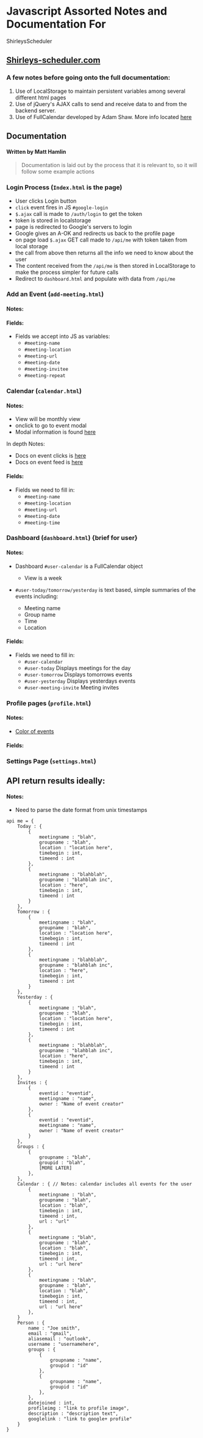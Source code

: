 # Javascript Assorted Notes and Documentation For
ShirleysScheduler

[Shirleys-scheduler.com](https://shirleys-scheduler.com)
-----------------

### A few notes before going onto the full documentation:
1. Use of LocalStorage to maintain persistent variables among several different html pages
2. Use of jQuery's AJAX calls to send and receive data to and from the backend server.
3. Use of FullCalendar developed by Adam Shaw. More info located [here](http://arshaw.com/fullcalendar/)

## Documentation
#### Written by Matt Hamlin

> Documentation is laid out by the process that it is relevant to, so it will follow some example actions

### Login Process (`Index.html` is the page)

* User clicks Login button
* `click` event fires in JS `#google-login`
* `$.ajax` call is made to `/auth/login` to get the token
* token is stored in localstorage
* page is redirected to Google's servers to login
* Google gives an A-OK and redirects us back to the profile page
* on page load `$.ajax` GET call made to `/api/me` with token taken from local storage
* the call from above then returns all the info we need to know about the user 
* The content received from the `/api/me` is then stored in LocalStorage to make the process simpler for future calls
* Redirect to `dashboard.html` and populate with data from `/api/me`



### Add an Event (`add-meeting.html`)

#### Notes:


#### Fields:

* Fields we accept into JS as variables:
    * `#meeting-name`
    * `#meeting-location`
    * `#meeting-url`
    * `#meeting-date`
    * `#meeting-invitee`
    * `#meeting-repeat`

### Calendar (`calendar.html`)

#### Notes: 
* View will be monthly view
* onclick to go to event modal
* Modal information is found [here](http://getbootstrap.com/javascript/#modals)

In depth Notes:
* Docs on event clicks is [here](http://arshaw.com/fullcalendar/docs/mouse/eventClick/)
* Docs on event feed is [here](http://arshaw.com/fullcalendar/docs/event_data/events_array/)

#### Fields:
* Fields we need to fill in:
    * `#meeting-name`
    * `#meeting-location`
    * `#meeting-url`
    * `#meeting-date`
    * `#meeting-time`

### Dashboard (`dashboard.html`) {brief for user}

#### Notes:

* Dashboard `#user-calendar` is a FullCalendar object
    * View is a week

* `#user-today/tomorrow/yesterday` is text based, simple summaries of the events including:
    * Meeting name
    * Group name
    * Time
    * Location


#### Fields:

* Fields we need to fill in:
    * `#user-calendar` 
    * `#user-today` Displays meetings for the day
    * `#user-tomorrow` Displays tomorrows events
    * `#user-yesterday` Displays yesterdays events
    * `#user-meeting-invite` Meeting invites


### Profile pages (`profile.html`)

#### Notes:
* [Color of events](http://arshaw.com/fullcalendar/docs/event_data/Event_Source_Object/#options)

#### Fields:

### Settings Page (`settings.html`)



## API return results ideally:

#### Notes:
* Need to parse the date format from unix timestamps

```
api me = {
    Today : {
        {
            meetingname : "blah",
            groupname : "blah",
            location : "location here",
            timebegin : int,
            timeend : int
        },
        {    
            meetingname : "blahblah",
            groupname : "blahblah inc",
            location : "here",
            timebegin : int,
            timeend : int
        }
    },
    Tomorrow : {
        {
            meetingname : "blah",
            groupname : "blah",
            location : "location here",
            timebegin : int,
            timeend : int
        },
        {    
            meetingname : "blahblah",
            groupname : "blahblah inc",
            location : "here",
            timebegin : int,
            timeend : int
        }
    },
    Yesterday : {
        {
            meetingname : "blah",
            groupname : "blah",
            location : "location here",
            timebegin : int,
            timeend : int
        },
        {    
            meetingname : "blahblah",
            groupname : "blahblah inc",
            location : "here",
            timebegin : int,
            timeend : int
        }
    },
    Invites : {
        {
            eventid : "eventid",
            meetingname : "name",
            owner : "Name of event creator"
        },
        {
            eventid : "eventid",
            meetingname : "name",
            owner : "Name of event creator"
        }
    },
    Groups : {
        { 
            groupname : "blah",
            groupid : "blah",
            [MORE LATER]
        },
    },
    Calendar : { // Notes: calendar includes all events for the user
        {
            meetingname : "blah",
            groupname : "blah",
            location : "blah",
            timebegin : int,
            timeend : int,
            url : "url"
        },
        {
            meetingname : "blah",
            groupname : "blah",
            location : "blah",
            timebegin : int,
            timeend : int,
            url : "url here"
        },
        {
            meetingname : "blah",
            groupname : "blah",
            location : "blah",
            timebegin : int,
            timeend : int,
            url : "url here"
        },
    }
    Person : {
        name : "Joe smith",
        email : "gmail",
        aliasemail : "outlook",
        username : "usernamehere",
        groups : {
            {
                groupname : "name",
                groupid : "id"
            },
            {
                groupname : "name",
                groupid : "id"
            },
        },
        datejoined : int,
        profileimg : "link to profile image",
        description : "description text",
        googlelink : "link to google+ profile"
    }
}
```
